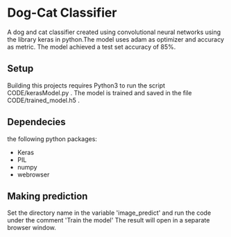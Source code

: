# Dog-Cat Classifier
A dog and cat classifier created using convolutional neural networks using the library keras in python.The model uses adam as optimizer and accuracy as metric. The model achieved a test set accuracy of 85%.

## Setup
Building this projects requires Python3 to run the script CODE/kerasModel.py . The model is trained and saved in the file CODE/trained_model.h5 .

## Dependecies
 the following python packages:

* Keras
* PIL
* numpy
* webrowser

## Making prediction
Set the directory name in the variable 'image_predict' and run the code under the comment 'Train the model'
The result will open in a separate browser window.
